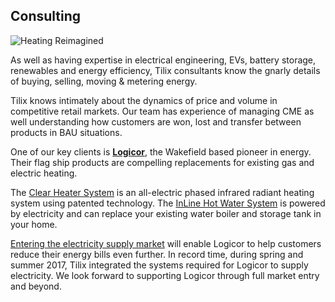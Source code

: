 ## Consulting
![Heating Reimagined][1]

As well as having expertise in electrical engineering, EVs, battery storage, renewables and energy efficiency, Tilix consultants know the gnarly details of buying, selling, moving & metering energy.

Tilix knows intimately about the dynamics of price and volume in competitive retail markets. Our team has experience of managing CME as well understanding how customers are won, lost and transfer between products in BAU situations.

One of our key clients is [**Logicor**](http://www.logicor.co.uk), the Wakefield based pioneer in energy. Their flag ship products are compelling replacements for existing gas and electric heating.

The [Clear Heater System][2] is an all-electric phased infrared radiant heating system using patented technology. The [InLine Hot Water System][3] is powered by electricity and can replace your existing water boiler and storage tank in your home.

[Entering the electricity supply market][4] will enable Logicor to help customers reduce their energy bills even further. In record time, during spring and summer 2017, Tilix integrated the systems required for Logicor to supply electricity. We look forward to supporting Logicor through full market entry and beyond.

[1]: http://www.tilix.uk.s3.amazonaws.com/img/heating-reimagined.jpg
[2]: http://www.clear-heater.co.uk/clear-heater-system.html
[3]: http://www.clear-heater.co.uk/inline-hot-water-system.html
[4]: /2017/10/26/new-entrants

